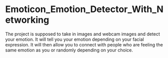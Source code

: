 # Emoticon_Emotion_Detector_With_Networking
The project is supposed to take in images and webcam images and detect your emotion. It will tell you your emotion depending on your facial expression. It will then allow you to connect with people who are feeling the same emotion as you or randomly depending on your choice.
